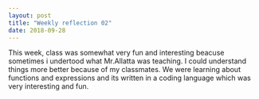 ```yaml
---
layout: post
title: "Weekly reflection 02"
date: 2018-09-28
---
```


This week, class was somewhat very fun and interesting beacuse sometimes i undertood what Mr.Allatta was teaching. I could understand things more better because of my classmates. We were learning about functions and expressions and its written in a coding language which was very interesting and fun.
